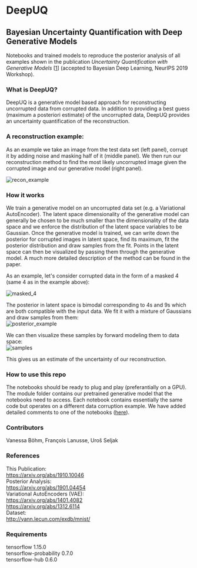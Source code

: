 # DeepUQ
## Bayesian Uncertainty Quantification with Deep Generative Models

Notebooks and trained models to reproduce the posterior analysis of all examples shown in the publication
*Uncertainty Quantification with Generative Models* [[1](https://arxiv.org/abs/1910.10046)]
(accepted to Bayesian Deep Learning, NeurIPS 2019 Workshop).

### What is DeepUQ?
DeepUQ is a generative model based approach for reconstructing uncorrupted data from corrupted data. In addition to providing a best guess (maximum a posteriori estimate) of the uncorrupted data, DeepUQ provides an uncertainty quantification of the reconstruction.

### A reconstruction example:

As an example we take an image from the test data set (left panel), corrupt it by adding noise and masking half of it (middle panel). We then run our reconstruction method to find the most likely uncorrupted image given the corrupted image and our generative model (right panel). 

![recon_example](/plots/4README/maskedNoise.png)

### How it works

We train a generative model on an uncorrupted data set (e.g. a Variational AutoEncoder). The latent space dimensionality of the generative model can generally be chosen to be much smaller than the dimensionality of the data space and we enforce the distribution of the latent space variables to be Gaussian. Once the generative model is trained, we can write down the posterior for corrupted images in latent space, find its maximum, fit the posterior distribution and draw samples from the fit. Points in the latent space can then be visualized by passing them through the generative model. A much more detailed description of the method can be found in the paper.

As an example, let's consider corrupted data in the form of a masked 4 (same 4 as in the example above):

![masked_4](/plots/4README/masked4.png)

The posterior in latent space is bimodal corresponding to 4s and 9s which are both compatible with the input data. We fit it with a mixture of Gaussians and draw samples from them:     
![posterior_example](/plots/4README/posterior_samples.png)

We can then visualize these samples by forward modeling them to data space:    
![samples](/plots/4README/fwdmodeled_samples.png)

This gives us an estimate of the uncertainty of our reconstruction.

### How to use this repo
The notebooks should be ready to plug and play (preferantially on a GPU). The module folder contains our pretrained generative model that the notebooks need to access. Each notebook contains essentially the same code but operates on a different data corruption example. We have added detailed comments to one of the notebooks ([here](https://github.com/bccp/DeepUQ/blob/master/notebooks/ImageCorruptionMNIST_masknoise05_SVI.ipynb)).

### Contributors
Vanessa Böhm, François Lanusse, Uroš Seljak

### References
This Publication:  
https://arxiv.org/abs/1910.10046  
Posterior Analysis:  
https://arxiv.org/abs/1901.04454   
Variational AutoEncoders (VAE):   
https://arxiv.org/abs/1401.4082  
https://arxiv.org/abs/1312.6114  
Dataset:  
http://yann.lecun.com/exdb/mnist/

### Requirements
tensorflow 1.15.0  
tensorflow-probability 0.7.0  
tensorflow-hub 0.6.0
